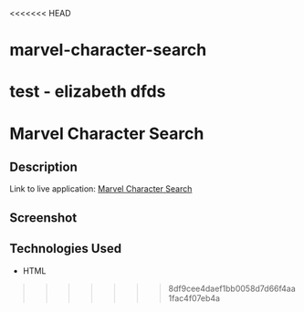 <<<<<<< HEAD
# marvel-character-search

test - elizabeth dfds
=======
# Marvel Character Search

## Description

Link to live application: [Marvel Character Search](#)

## Screenshot


## Technologies Used

- HTML
>>>>>>> 8df9cee4daef1bb0058d7d66f4aa1fac4f07eb4a
